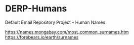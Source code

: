 # DERP-Humans
Default Email Repository Project - Human Names


https://names.mongabay.com/most_common_surnames.htm <br>
https://forebears.io/earth/surnames
